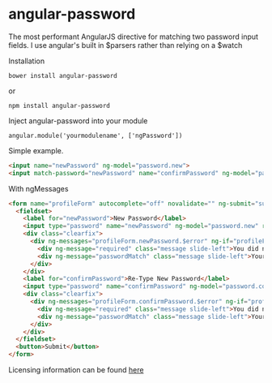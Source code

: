 angular-password
================

The most performant AngularJS directive for matching two password input fields. I use angular's built in $parsers rather than relying on a $watch

Installation

`bower install angular-password`

or

`npm install angular-password`

Inject angular-password into your module

```
angular.module('yourmodulename', ['ngPassword'])
```

Simple example.

```html
<input name="newPassword" ng-model="password.new">
<input match-password="newPassword" name="confirmPassword" ng-model="password.confirm">
```
With ngMessages
```html
<form name="profileForm" autocomplete="off" novalidate="" ng-submit="submit(password)">
  <fieldset>
    <label for="newPassword">New Password</label>
    <input type="password" name="newPassword" ng-model="password.new" required=""/>
    <div class="clearfix">
      <div ng-messages="profileForm.newPassword.$error" ng-if="profileForm.$submitted || profileForm.newPassword.$dirty" ng-messages-multiple="ng-messages-multiple" class="error-messages slide-right">
        <div ng-message="required" class="message slide-left">You did not enter a field name</div>
        <div ng-message="passwordMatch" class="message slide-left">Your passwords did not match.</div>
      </div>
    </div>
    <label for="confirmPassword">Re-Type New Password</label>
    <input type="password" name="confirmPassword" ng-model="password.confirm" match-password="newPassword" required=""/>
    <div class="clearfix">
      <div ng-messages="profileForm.confirmPassword.$error" ng-if="profileForm.$submitted || profileForm.confirmPassword.$dirty" ng-messages-multiple="ng-messages-multiple" class="error-messages slide-right">
        <div ng-message="required" class="message slide-left">You did not enter a field name</div>
        <div ng-message="passwordMatch" class="message slide-left">Your passwords did not match</div>
      </div>
    </div>
  </fieldset>
  <button>Submit</button>
</form>
```

Licensing information can be found [here](LICENSE)
